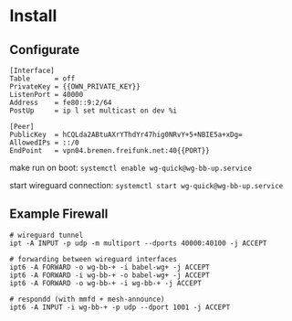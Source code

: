 # Install

## Configurate
```
[Interface]
Table      = off
PrivateKey = {{OWN_PRIVATE_KEY}}
ListenPort = 40000
Address    = fe80::9:2/64
PostUp     = ip l set multicast on dev %i

[Peer]
PublicKey  = hCQLda2ABtuAXrYThdYr47hig0NRvY+5+NBIE5a+xDg=
AllowedIPs = ::/0
EndPoint   = vpn04.bremen.freifunk.net:40{{PORT}}

```

make run on boot: `systemctl enable wg-quick@wg-bb-up.service`

start wireguard connection: `systemctl start wg-quick@wg-bb-up.service`

## Example Firewall
```
# wireguard tunnel
ipt -A INPUT -p udp -m multiport --dports 40000:40100 -j ACCEPT

# forwarding between wireguard interfaces
ipt6 -A FORWARD -o wg-bb-+ -i babel-wg+ -j ACCEPT
ipt6 -A FORWARD -i wg-bb-+ -o babel-wg+ -j ACCEPT
ipt6 -A FORWARD -o wg-bb-+ -i wg-bb-+ -j ACCEPT

# respondd (with mmfd + mesh-announce)
ipt6 -A INPUT -i wg-bb-+ -p udp --dport 1001 -j ACCEPT

```
